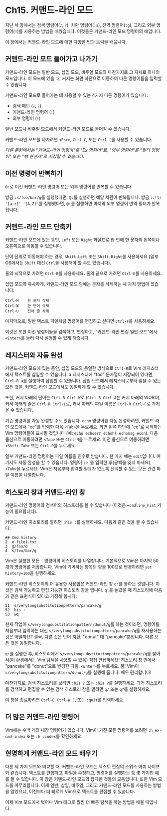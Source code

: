 # Ch15. 커맨드-라인 모드

지난 세 장에서는 검색 명령어(`/`, `?`), 치환 명령어(`:s`), 전역 명령어(`:g`), 그리고 외부 명령어(`!`)를 사용하는 방법을 배웠습니다. 이것들은 커맨드-라인 모드 명령어의 예입니다.

이 장에서는 커맨드-라인 모드에 대한 다양한 팁과 트릭을 배웁니다.

## 커맨드-라인 모드 들어가고 나가기

커맨드-라인 모드는 일반 모드, 삽입 모드, 비주얼 모드와 마찬가지로 그 자체로 하나의 모드입니다. 이 모드에 있을 때, 커서는 화면 하단으로 이동하여 다른 명령어들을 입력할 수 있습니다.

커맨드-라인 모드로 들어가는 데 사용할 수 있는 4가지 다른 명령어가 있습니다:
- 검색 패턴 (`/`, `?`)
- 커맨드-라인 명령어 (`:`)
- 외부 명령어 (`!`)

일반 모드나 비주얼 모드에서 커맨드-라인 모드로 들어갈 수 있습니다.

커맨드-라인 모드를 나가려면 `<Esc>`, `Ctrl-C`, 또는 `Ctrl-[`를 사용할 수 있습니다.

*다른 문헌에서는 "커맨드-라인 명령어"를 "Ex 명령어"로, "외부 명령어"를 "필터 명령어" 또는 "뱅 연산자"로 지칭할 수 있습니다.*

## 이전 명령어 반복하기

`@:`로 이전 커맨드-라인 명령어 또는 외부 명령어를 반복할 수 있습니다.

방금 `:s/foo/bar/g`를 실행했다면, `@:`를 실행하면 해당 치환이 반복됩니다. 방금 `:.!tr '[a-z]' '[A-Z]'`를 실행했다면, `@:`를 실행하면 마지막 외부 명령어 번역 필터가 반복됩니다.

## 커맨드-라인 모드 단축키

커맨드-라인 모드에 있는 동안, `Left` 또는 `Right` 화살표로 한 번에 한 문자씩 왼쪽이나 오른쪽으로 이동할 수 있습니다.

단어 단위로 이동해야 하는 경우, `Shift-Left` 또는 `Shift-Right`를 사용하세요 (일부 OS에서는 `Shift` 대신 `Ctrl`을 사용해야 할 수도 있습니다).

줄의 시작으로 가려면 `Ctrl-B`를 사용하세요. 줄의 끝으로 가려면 `Ctrl-E`를 사용하세요.

삽입 모드와 유사하게, 커맨드-라인 모드 안에는 문자를 삭제하는 세 가지 방법이 있습니다:

```
Ctrl-H    한 문자 삭제
Ctrl-W    한 단어 삭제
Ctrl-U    전체 줄 삭제
```
마지막으로, 일반 텍스트 파일처럼 명령어를 편집하고 싶다면 `Ctrl-F`를 사용하세요.

이것은 또한 이전 명령어들을 검색하고, 편집하고, "커맨드-라인 편집 일반 모드"에서 `<Enter>`를 눌러 다시 실행할 수 있게 해줍니다.

## 레지스터와 자동 완성

커맨드-라인 모드에 있는 동안, 삽입 모드와 동일한 방식으로 `Ctrl-R`로 Vim 레지스터에서 텍스트를 삽입할 수 있습니다. a 레지스터에 "foo" 문자열이 저장되어 있다면, `Ctrl-R a`를 실행하여 삽입할 수 있습니다. 삽입 모드에서 레지스터로부터 얻을 수 있는 모든 것을, 커맨드-라인 모드에서도 동일하게 할 수 있습니다.

또한, 커서 아래의 단어는 `Ctrl-R Ctrl-W`로 (`Ctrl-R Ctrl-A`는 커서 아래의 WORD), 커서 아래의 줄은 `Ctrl-R Ctrl-L`로, 커서 아래의 파일 이름은 `Ctrl-R Ctrl-F`로 가져올 수 있습니다.

기존 명령어를 자동 완성할 수도 있습니다. `echo` 명령어를 자동 완성하려면, 커맨드-라인 모드에서 "ec"를 입력한 다음 `<Tab>`을 누르세요. 화면 왼쪽 하단에 "ec"로 시작하는 Vim 명령어들이 표시될 것입니다 (예: `echo echoerr echohl echomsg econ`). 다음 옵션으로 이동하려면 `<Tab>` 또는 `Ctrl-N`을 누르세요. 이전 옵션으로 이동하려면 `<Shift-Tab>` 또는 `Ctrl-P`를 누르세요.

일부 커맨드-라인 명령어는 파일 이름을 인수로 받습니다. 한 가지 예는 `edit`입니다. 여기서도 자동 완성을 할 수 있습니다. 명령어 `:e `를 입력한 후(공백을 잊지 마세요), `<Tab>`을 누르세요. Vim은 처음부터 입력할 필요가 없도록 선택할 수 있는 모든 관련 파일 이름을 나열합니다.

## 히스토리 창과 커맨드-라인 창

커맨드-라인 명령어와 검색어의 히스토리를 볼 수 있습니다 (이것은 `+cmdline_hist` 기능이 필요합니다).

커맨드-라인 히스토리를 열려면 `:his :`를 실행하세요. 다음과 같은 것을 볼 수 있습니다:

```
## Cmd history
2  e file1.txt
3  g/foo/d
4  s/foo/bar/g
```

Vim은 실행한 모든 `:` 명령어의 히스토리를 나열합니다. 기본적으로 Vim은 마지막 50개의 명령어를 저장합니다. Vim이 기억하는 항목의 양을 100으로 변경하려면 `set history=100`을 실행하세요.

커맨드-라인 히스토리의 더 유용한 사용법은 커맨드-라인 창 `q:`를 통하는 것입니다. 이것은 검색 가능하고 편집 가능한 히스토리 창을 엽니다. `q:`를 눌렀을 때 히스토리에 다음과 같은 표현식이 있다고 가정해 봅시다:

```
51  s/verylongsubstitutionpattern/pancake/g
52  his :
53  wq
```

현재 작업이 `s/verylongsubstitutionpattern/donut/g`를 하는 것이라면, 명령어를 처음부터 입력하는 대신 `s/verylongsubstitutionpattern/pancake/g`를 재사용하는 것은 어떨까요? 결국, 다른 것은 단어 치환, "donut" 대 "pancake"뿐입니다. 다른 모든 것은 동일합니다.

`q:`를 실행한 후, 히스토리에서 `s/verylongsubstitutionpattern/pancake/g`를 찾아서(이 환경에서는 Vim 탐색을 사용할 수 있음) 직접 편집하세요! 히스토리 창 안에서 "pancake"를 "donut"으로 변경한 다음, `<Enter>`를 누르세요. 붐! Vim이 `s/verylongsubstitutionpattern/donut/g`를 실행해 줍니다. 매우 편리합니다!

마찬가지로, 검색 히스토리를 보려면 `:his /` 또는 `:his ?`를 실행하세요. 과거 히스토리를 검색하고 편집할 수 있는 검색 히스토리 창을 열려면 `q/` 또는 `q?`를 실행하세요.

이 창을 종료하려면 `Ctrl-C`, `Ctrl-W C`, 또는 `:quit`를 입력하세요.

## 더 많은 커맨드-라인 명령어

Vim에는 수백 개의 내장 명령어가 있습니다. Vim이 가진 모든 명령어를 보려면 `:h ex-cmd-index` 또는 `:h :index`를 확인하세요.

## 현명하게 커맨드-라인 모드 배우기

다른 세 가지 모드와 비교할 때, 커맨드-라인 모드는 텍스트 편집의 스위스 아미 나이프와 같습니다. 텍스트를 편집하고, 파일을 수정하고, 명령어를 실행하는 등 몇 가지만 예를 들 수 있습니다. 이 장은 커맨드-라인 모드의 잡다한 것들의 모음입니다. 또한 Vim 모드를 마무리합니다. 이제 일반, 삽입, 비주얼, 그리고 커맨드-라인 모드를 사용하는 방법을 알았으니, 이전보다 더 빠르게 Vim으로 텍스트를 편집할 수 있습니다.

이제 Vim 모드에서 벗어나 Vim 태그로 훨씬 더 빠른 탐색을 하는 방법을 배울 때입니다.